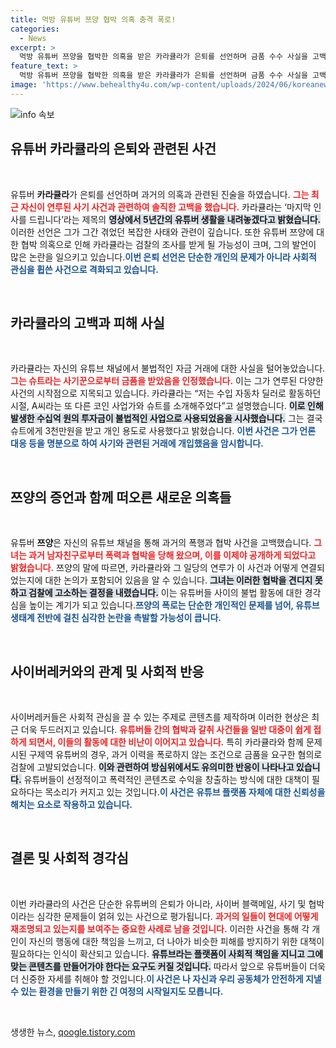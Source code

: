 ```yaml
---
title: 먹방 유튜버 쯔양 협박 의혹 충격 폭로!
categories:
  - News
excerpt: >
  먹방 유튜버 쯔양을 협박한 의혹을 받은 카라큘라가 은퇴를 선언하며 금품 수수 사실을 고백했다. 그는 슈트에게 3천만 원을 받았고 사기 관련 조사에 성실히 임하겠다고 밝혔다. 과연 이 사건의 전말은? 클릭해 확인해 보세요!
feature_text: >
  먹방 유튜버 쯔양을 협박한 의혹을 받은 카라큘라가 은퇴를 선언하며 금품 수수 사실을 고백했다. 그는 슈트에게 3천만 원을 받았고 사기 관련 조사에 성실히 임하겠다고 밝혔다. 과연 이 사건의 전말은? 클릭해 확인해 보세요!
image: 'https://www.behealthy4u.com/wp-content/uploads/2024/06/koreanews.jpg'
---
```


<p><img src="https://www.behealthy4u.com/wp-content/uploads/2024/06/koreanews.jpg" alt="info 속보" /></p>

<h2 data-ke-size="size26">유튜버 카라큘라의 은퇴와 관련된 사건</h2>

<p data-ke-size="size16">&nbsp;</p>

<p>유튜버 <b>카라큘라</b>가 은퇴를 선언하며 과거의 의혹과 관련된 진술을 하였습니다. <b><span style="color: #ee2323;">그는 최근 자신이 연루된 사기 사건과 관련하여 솔직한 고백을 했습니다.</span></b> 카라큘라는 ‘마지막 인사를 드립니다’라는 제목의 <b><span style="background-color: #21538527;">영상에서 5년간의 유튜버 생활을 내려놓겠다고 밝혔습니다.</span></b> 이러한 선언은 그가 그간 겪었던 복잡한 사태와 관련이 깊습니다. 또한 유튜버 쯔양에 대한 협박 의혹으로 인해 카라큘라는 검찰의 조사를 받게 될 가능성이 크며, 그의 발언이 많은 논란을 일으키고 있습니다.<b><span style="color: #1a5490;">이번 은퇴 선언은 단순한 개인의 문제가 아니라 사회적 관심을 휩쓴 사건으로 격화되고 있습니다.</span></b></p>

<p data-ke-size="size16">&nbsp;</p>

<h2 data-ke-size="size26">카라큘라의 고백과 피해 사실</h2>

<p data-ke-size="size16">&nbsp;</p>

<p>카라큘라는 자신의 유튜브 채널에서 불법적인 자금 거래에 대한 사실을 털어놓았습니다. <b><span style="color: #ee2323;">그는 슈트라는 사기꾼으로부터 금품을 받았음을 인정했습니다.</span></b> 이는 그가 연루된 다양한 사건의 시작점으로 지목되고 있습니다. 카라큘라는 “저는 수입 자동차 딜러로 활동하던 시절, A씨라는 또 다른 코인 사업가와 슈트를 소개해주었다”고 설명했습니다. <b><span style="background-color: #21538527;">이로 인해 발생한 수십억 원의 투자금이 불법적인 사업으로 사용되었음을 시사했습니다.</span></b> 그는 결국 슈트에게 3천만원을 받고 개인 용도로 사용했다고 밝혔습니다. <b><span style="color: #1a5490;">이번 사건은 그가 언론 대응 등을 명분으로 하여 사기와 관련된 거래에 개입했음을 암시합니다.</span></b></p>

<p data-ke-size="size16">&nbsp;</p>

<h2 data-ke-size="size26">쯔양의 증언과 함께 떠오른 새로운 의혹들</h2>

<p data-ke-size="size16">&nbsp;</p>

<p>유튜버 <b>쯔양</b>은 자신의 유튜브 채널을 통해 과거의 폭행과 협박 사건을 고백했습니다. <b><span style="color: #ee2323;">그녀는 과거 남자친구로부터 폭력과 협박을 당해 왔으며, 이를 이제야 공개하게 되었다고 밝혔습니다.</span></b> 쯔양의 말에 따르면, 카라큘라와 그 일당의 연루가 이 사건과 어떻게 연결되었는지에 대한 논의가 포함되어 있음을 알 수 있습니다. <b><span style="background-color: #21538527;">그녀는 이러한 협박을 견디지 못하고 검찰에 고소하는 결정을 내렸습니다.</span></b> 이는 유튜버들 사이의 불법 활동에 대한 경각심을 높이는 계기가 되고 있습니다.<b><span style="color: #1a5490;">쯔양의 폭로는 단순한 개인적인 문제를 넘어, 유튜브 생태계 전반에 걸친 심각한 논란을 촉발할 가능성이 큽니다.</span></b></p>

<p data-ke-size="size16">&nbsp;</p>

<h2 data-ke-size="size26">사이버레커와의 관계 및 사회적 반응</h2>

<p data-ke-size="size16">&nbsp;</p>

<p>사이버레커들은 사회적 관심을 끌 수 있는 주제로 콘텐츠를 제작하며 이러한 현상은 최근 더욱 두드러지고 있습니다. <b><span style="color: #ee2323;">유튜버들 간의 협박과 갈취 사건들을 일반 대중이 쉽게 접하게 되면서, 이들의 활동에 대한 비난이 이어지고 있습니다.</span></b> 특히 카라큘라와 함께 문제시된 구제역 유튜버의 경우, 과거 이력을 폭로하지 않는 조건으로 금품을 요구한 혐의로 검찰에 고발되었습니다. <b><span style="background-color: #21538527;">이와 관련하여 방심위에서도 유의미한 반응이 나타나고 있습니다.</span></b> 유튜버들이 선정적이고 폭력적인 콘텐츠로 수익을 창출하는 방식에 대한 대책이 필요하다는 목소리가 커지고 있는 것입니다.<b><span style="color: #1a5490;">이 사건은 유튜브 플랫폼 자체에 대한 신뢰성을 해치는 요소로 작용하고 있습니다.</span></b></p>

<p data-ke-size="size16">&nbsp;</p>

<h2 data-ke-size="size26">결론 및 사회적 경각심</h2>

<p data-ke-size="size16">&nbsp;</p>

<p>이번 카라큘라의 사건은 단순한 유튜버의 은퇴가 아니라, 사이버 블랙메일, 사기 및 협박이라는 심각한 문제들이 얽혀 있는 사건으로 평가됩니다. <b><span style="color: #ee2323;">과거의 일들이 현대에 어떻게 재조명되고 있는지를 보여주는 중요한 사례로 남을 것입니다.</span></b> 이러한 사건을 통해 각 개인이 자신의 행동에 대한 책임을 느끼고, 더 나아가 비슷한 피해를 방지하기 위한 대책이 필요하다는 인식이 확산되고 있습니다. <b><span style="background-color: #21538527;">유튜브라는 플랫폼이 사회적 책임을 지니고 그에 맞는 콘텐츠를 만들어가야 한다는 요구도 커질 것입니다.</span></b> 따라서 앞으로 유튜버들이 더욱 더 신중한 자세를 취해야 할 것입니다.<b><span style="color: #1a5490;">이 사건은 나 자신과 우리 공동체가 안전하게 지낼 수 있는 환경을 만들기 위한 긴 여정의 시작일지도 모릅니다.</span></b></p>

<p data-ke-size="size16">&nbsp;</p>
생생한 뉴스, <a href="https://qoogle.tistory.com" rel="dofollow">qoogle.tistory.com</a>


